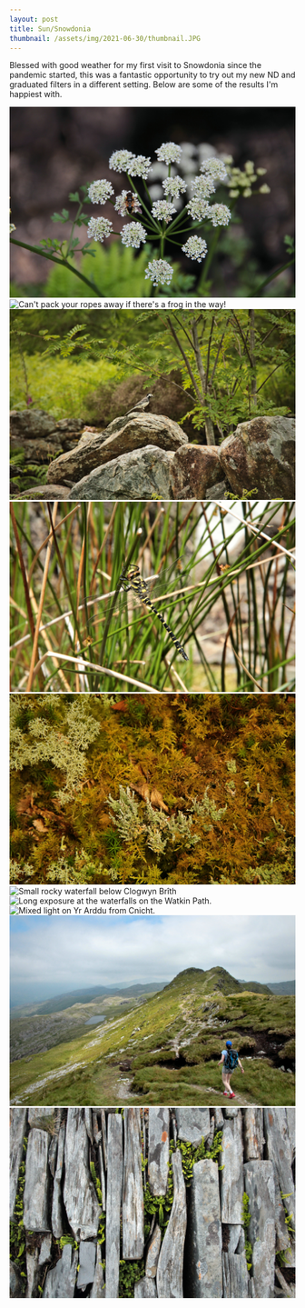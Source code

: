 ```yaml
---
layout: post
title: Sun/Snowdonia
thumbnail: /assets/img/2021-06-30/thumbnail.JPG
---
```

Blessed with good weather for my first visit to Snowdonia since the pandemic started, this was a fantastic opportunity to try out my new ND and graduated filters in a different setting.  Below are some of the results I'm happiest with.

<div class="uk-grid uk-child-width-1-2 uk-grid-small" uk-grid="masonry: true">
  <div>
    <img src="/assets/img/2021-06-30/bee.JPG" alt="Bee taking a pause for lunch on Wild Carrot." />
  </div>
  <div>
    <img src="/assets/img/2021-06-30/frog-rope.JPG" alt="Can't pack your ropes away if there's a frog in the way!" />
  </div>
  <div>
    <img src="/assets/img/2021-06-30/wagtail.JPG" alt="Wagtail holding still for a self-portrait at LLyn Dinas." />
  </div>
  <div>
    <img src="/assets/img/2021-06-30/dragonfly.JPG" alt="Golden ringed butterfly near Cwmorthin quarry." />
  </div>
  <div>
    <img src="/assets/img/2021-06-30/moss-carpet.JPG" alt="A carpet of moss and fungi in Ceunant Llennyrch." />
  </div>
  <div>
    <img src="/assets/img/2021-06-30/cwmorthin-water.PNG" alt="Small rocky waterfall below Clogwyn Brîth" />
  </div>
  <div>
    <img src="/assets/img/2021-06-30/watkin-falls.PNG" alt="Long exposure at the waterfalls on the Watkin Path." />
  </div>
  <div>
    <img src="/assets/img/2021-06-30/yr-arddu.PNG" alt="Mixed light on Yr Arddu from Cnicht." />
  </div>
  <div>
    <img src="/assets/img/2021-06-30/faye-cnicht.JPG" alt="Faye making her way down from the summit of Cnicht." />
  </div>
  <div>
    <img src="/assets/img/2021-06-30/like-between-cracks.JPG" alt="Ferns poking between a fallen slate wall at Cwmorthin quarry." />
  </div>
</div>
